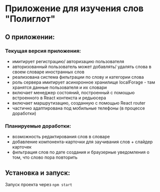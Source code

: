 # Приложение для изучения слов "Полиглот"

## О приложении:

### Текущая версия приложения:

* имитирует регистрацию/ авторизацию пользователя
* авторизованный пользователь может добавлять/ удалять слова в своем словаре иностранных слов
* реализована система фильтрации по слову и категории слова
* роль сервера имитирует асинхронное хранилище localForage - там хранятся данные пользователя и их словари
* включает менеджер состояний, построенный с помощью встроенного в React контекста и редьюсера 
* включает маршрутизацию, созданную с помощью React router
* частично адаптирована под мобильные телефоны (в процессе доработки)

### Планируемые доработки:

* возможность редактирования слов в словаре
* добавление компонента-карточки для заучивания слов + слайдер карточек
* фильтрация слов по дате создания и браузерные уведомления о том, что слово пора повторить

## Установка и запуск:

Запуск проекта через `npm start`